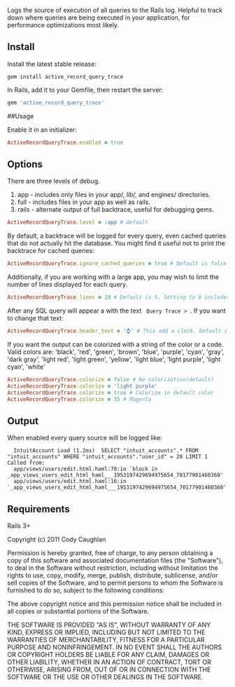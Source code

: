 Logs the source of execution of all queries to the Rails log. Helpful to track down where queries are being executed in your application, for performance optimizations most likely.

## Install

Install the latest stable release:

`gem install active_record_query_trace`

In Rails, add it to your Gemfile, then restart the server:

```ruby
gem 'active_record_query_trace'
```

##Usage

Enable it in an initializer:

```ruby
ActiveRecordQueryTrace.enabled = true
```

## Options

There are three levels of debug.

1. app - includes only files in your app/, lib/, and engines/ directories.
2. full - includes files in your app as well as rails.
3. rails - alternate output of full backtrace, useful for debugging gems.

```ruby
ActiveRecordQueryTrace.level = :app # default
```

By default, a backtrace will be logged for every query, even cached queries that do not actually hit the database. You might find it useful not to print the backtrace for cached queries:

```ruby
ActiveRecordQueryTrace.ignore_cached_queries = true # Default is false.
```

Additionally, if you are working with a large app, you may wish to limit the number of lines displayed for each query.

```ruby
ActiveRecordQueryTrace.lines = 10 # Default is 5. Setting to 0 includes entire trace.
```

After any SQL query will appear a with the text `  Query Trace >  `. If
you want to change that text:

```ruby
ActiveRecordQueryTrace.header_text = '⌚' # This add a clock. Default is '  Query Trace >  '
```

If you want the output can be colorized with a string of the color or a code. Valid colors are:
'black', 'red', 'green', 'brown', 'blue', 'purple', 'cyan',
'gray', 'dark gray', 'light red', 'light green', 'yellow', 'light blue',
'light purple', 'light cyan', 'white'

```ruby
ActiveRecordQueryTrace.colorize = false # No colorization(default)
ActiveRecordQueryTrace.colorize = 'light purple'
ActiveRecordQueryTrace.colorize = true # Colorize in default color
ActiveRecordQueryTrace.colorize = 35 # Magenta
```



## Output

When enabled every query source will be logged like:

```
  IntuitAccount Load (1.2ms)  SELECT "intuit_accounts".* FROM "intuit_accounts" WHERE "intuit_accounts"."user_id" = 20 LIMIT 1
Called from:
  app/views/users/edit.html.haml:78:in `block in _app_views_users_edit_html_haml___1953197429694975654_70177901460360'
  app/views/users/edit.html.haml:16:in `_app_views_users_edit_html_haml___1953197429694975654_70177901460360'
```

Requirements
------------
Rails 3+

Copyright (c) 2011 Cody Caughlan

Permission is hereby granted, free of charge, to any person obtaining
a copy of this software and associated documentation files (the
"Software"), to deal in the Software without restriction, including
without limitation the rights to use, copy, modify, merge, publish,
distribute, sublicense, and/or sell copies of the Software, and to
permit persons to whom the Software is furnished to do so, subject to
the following conditions:

The above copyright notice and this permission notice shall be
included in all copies or substantial portions of the Software.

THE SOFTWARE IS PROVIDED "AS IS", WITHOUT WARRANTY OF ANY KIND,
EXPRESS OR IMPLIED, INCLUDING BUT NOT LIMITED TO THE WARRANTIES OF
MERCHANTABILITY, FITNESS FOR A PARTICULAR PURPOSE AND
NONINFRINGEMENT. IN NO EVENT SHALL THE AUTHORS OR COPYRIGHT HOLDERS BE
LIABLE FOR ANY CLAIM, DAMAGES OR OTHER LIABILITY, WHETHER IN AN ACTION
OF CONTRACT, TORT OR OTHERWISE, ARISING FROM, OUT OF OR IN CONNECTION
WITH THE SOFTWARE OR THE USE OR OTHER DEALINGS IN THE SOFTWARE.
